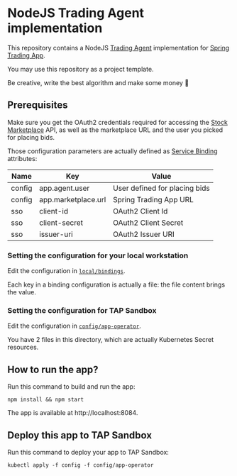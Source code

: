 # NodeJS Trading Agent implementation

This repository contains a NodeJS
[Trading Agent](https://github.com/alexandreroman/sta-trading-agent)
implementation for [Spring Trading App](https://github.com/alexandreroman/sta).

You may use this repository as a project template.

Be creative, write the best algorithm and make some money 🤑

## Prerequisites

Make sure you get the OAuth2 credentials required for accessing the
[Stock Marketplace](https://github.com/alexandreroman/sta-marketplace) API,
as well as the marketplace URL and the user you picked for placing bids.

Those configuration parameters are actually defined as
[Service Binding](https://servicebinding.io/) attributes:

| Name   | Key                 | Value                         |
|--------|---------------------|-------------------------------|
| config | app.agent.user      | User defined for placing bids |
| config | app.marketplace.url | Spring Trading App URL        |
| sso    | client-id           | OAuth2 Client Id              |
| sso    | client-secret       | OAuth2 Client Secret          |
| sso    | issuer-uri          | OAuth2 Issuer URI             |

### Setting the configuration for your local workstation

Edit the configuration in [`local/bindings`](local/bindings/).

Each key in a binding configuration is actually a file:
the file content brings the value.

### Setting the configuration for TAP Sandbox

Edit the configuration in [`config/app-operator`](config/app-operator/).

You have 2 files in this directory, which are actually Kubernetes Secret resources.

## How to run the app?

Run this command to build and run the app:

```shell
npm install && npm start
```

The app is available at http://localhost:8084.

## Deploy this app to TAP Sandbox

Run this command to deploy your app to TAP Sandbox:

```shell
kubectl apply -f config -f config/app-operator
```
